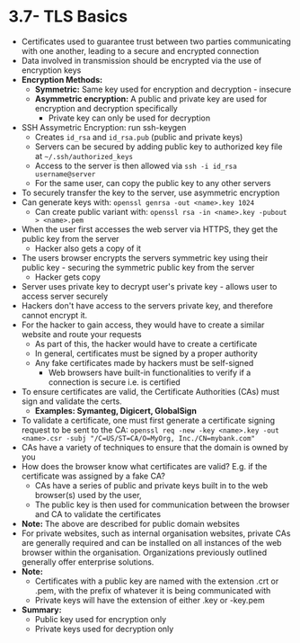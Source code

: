 # 3.7- TLS Basics

- Certificates used to guarantee trust between two parties communicating with one
another, leading to a secure and encrypted connection
- Data involved in transmission should be encrypted via the use of encryption keys
- **Encryption Methods:**
  - **Symmetric:** Same key used for encryption and decryption - insecure
  - **Asymmetric encryption:** A public and private key are used for encryption and decryption specifically
    - Private key can only be used for decryption
- SSH Assymetric Encryption: run ssh-keygen
  - Creates `id_rsa` and `id_rsa.pub` (public and private keys)
  - Servers can be secured by adding public key to authorized key file at `~/.ssh/authorized_keys`
  - Access to the server is then allowed via `ssh -i id_rsa username@server`
  - For the same user, can copy the public key to any other servers
- To securely transfer the key to the server, use asymmetric encryption
- Can generate keys with: `openssl genrsa -out <name>.key 1024`
  - Can create public variant with: `openssl rsa -in <name>.key -pubout > <name>.pem`
- When the user first accesses the web server via HTTPS, they get the public key from the server
  - Hacker also gets a copy of it
- The users browser encrypts the servers symmetric key using their public key - securing the symmetric public key from the server
  - Hacker gets copy
- Server uses private key to decrypt user's private key - allows user to access server securely
- Hackers don't have access to the servers private key, and therefore cannot encrypt it.
- For the hacker to gain access, they would have to create a similar website and route
your requests
  - As part of this, the hacker would have to create a certificate
  - In general, certificates must be signed by a proper authority
  - Any fake certificates made by hackers must be self-signed
    - Web browsers have built-in functionalities to verify if a connection is secure i.e. is certified
- To ensure certificates are valid, the Certificate Authorities (CAs) must sign and validate the certs.
  - **Examples: Symanteg, Digicert, GlobalSign**
- To validate a certificate, one must first generate a certificate signing request to be
sent to the CA: `openssl req -new -key <name>.key -out <name>.csr -subj "/C=US/ST=CA/O=MyOrg, Inc./CN=mybank.com"`
- CAs have a variety of techniques to ensure that the domain is owned by you
- How does the browser know what certificates are valid? E.g. if the certificate was assigned by a fake CA?
  - CAs have a series of public and private keys built in to the web browser(s) used by the user,
  - The public key is then used for communication between the browser and CA to validate the certificates
- **Note:** The above are described for public domain websites
- For private websites, such as internal organisation websites, private CAs are generally required and can be installed on all instances of the web browser within the organisation. Organizations previously outlined generally offer enterprise
solutions.
- **Note:**
  - Certificates with a public key are named with the extension .crt or .pem, with the prefix of whatever it is being communicated with
  - Private keys will have the extension of either .key or -key.pem
- **Summary:**
  - Public key used for encryption only
  - Private keys used for decryption only
